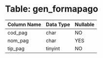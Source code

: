 # Table: gen_formapago

| Column Name | Data Type | Nullable |
|-------------|-----------|----------|
| cod_pag | char | NO |
| nom_pag | char | YES |
| tip_pag | tinyint | NO |
